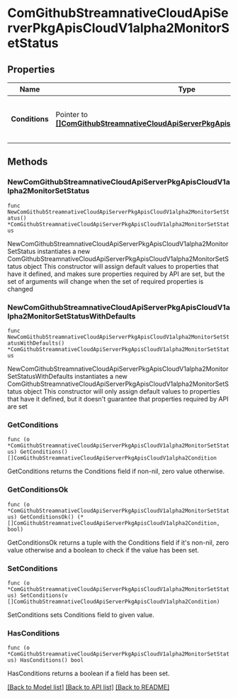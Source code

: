 # ComGithubStreamnativeCloudApiServerPkgApisCloudV1alpha2MonitorSetStatus

## Properties

Name | Type | Description | Notes
------------ | ------------- | ------------- | -------------
**Conditions** | Pointer to [**[]ComGithubStreamnativeCloudApiServerPkgApisCloudV1alpha2Condition**](ComGithubStreamnativeCloudApiServerPkgApisCloudV1alpha2Condition.md) | Conditions is an array of current observed conditions. | [optional] 

## Methods

### NewComGithubStreamnativeCloudApiServerPkgApisCloudV1alpha2MonitorSetStatus

`func NewComGithubStreamnativeCloudApiServerPkgApisCloudV1alpha2MonitorSetStatus() *ComGithubStreamnativeCloudApiServerPkgApisCloudV1alpha2MonitorSetStatus`

NewComGithubStreamnativeCloudApiServerPkgApisCloudV1alpha2MonitorSetStatus instantiates a new ComGithubStreamnativeCloudApiServerPkgApisCloudV1alpha2MonitorSetStatus object
This constructor will assign default values to properties that have it defined,
and makes sure properties required by API are set, but the set of arguments
will change when the set of required properties is changed

### NewComGithubStreamnativeCloudApiServerPkgApisCloudV1alpha2MonitorSetStatusWithDefaults

`func NewComGithubStreamnativeCloudApiServerPkgApisCloudV1alpha2MonitorSetStatusWithDefaults() *ComGithubStreamnativeCloudApiServerPkgApisCloudV1alpha2MonitorSetStatus`

NewComGithubStreamnativeCloudApiServerPkgApisCloudV1alpha2MonitorSetStatusWithDefaults instantiates a new ComGithubStreamnativeCloudApiServerPkgApisCloudV1alpha2MonitorSetStatus object
This constructor will only assign default values to properties that have it defined,
but it doesn't guarantee that properties required by API are set

### GetConditions

`func (o *ComGithubStreamnativeCloudApiServerPkgApisCloudV1alpha2MonitorSetStatus) GetConditions() []ComGithubStreamnativeCloudApiServerPkgApisCloudV1alpha2Condition`

GetConditions returns the Conditions field if non-nil, zero value otherwise.

### GetConditionsOk

`func (o *ComGithubStreamnativeCloudApiServerPkgApisCloudV1alpha2MonitorSetStatus) GetConditionsOk() (*[]ComGithubStreamnativeCloudApiServerPkgApisCloudV1alpha2Condition, bool)`

GetConditionsOk returns a tuple with the Conditions field if it's non-nil, zero value otherwise
and a boolean to check if the value has been set.

### SetConditions

`func (o *ComGithubStreamnativeCloudApiServerPkgApisCloudV1alpha2MonitorSetStatus) SetConditions(v []ComGithubStreamnativeCloudApiServerPkgApisCloudV1alpha2Condition)`

SetConditions sets Conditions field to given value.

### HasConditions

`func (o *ComGithubStreamnativeCloudApiServerPkgApisCloudV1alpha2MonitorSetStatus) HasConditions() bool`

HasConditions returns a boolean if a field has been set.


[[Back to Model list]](../README.md#documentation-for-models) [[Back to API list]](../README.md#documentation-for-api-endpoints) [[Back to README]](../README.md)


